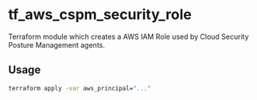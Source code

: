 # tf_aws_cspm_security_role

Terraform module which creates a AWS IAM Role used by Cloud Security Posture Management agents.

## Usage

```bash
terraform apply -var aws_principal="..."
```
